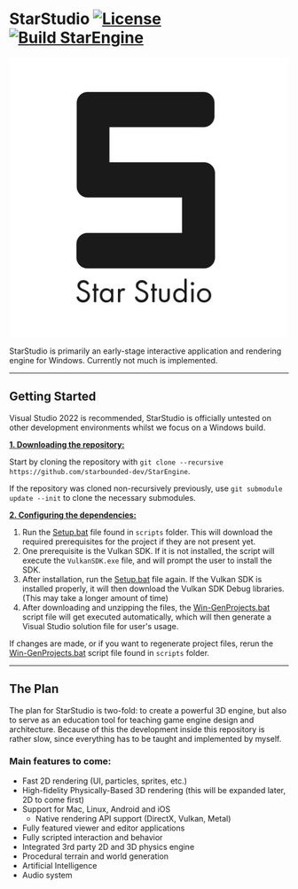 # StarStudio [![License](https://img.shields.io/github/license/starbounded-dev/starstudio.svg)](https://github.com/starbounded-dev/starstudio/blob/main/LICENSE) [![Build StarEngine](https://github.com/starbounded-dev/StarEngine/actions/workflows/main.yml/badge.svg)](https://github.com/starbounded-dev/StarEngine/actions/workflows/main.yml)

![StarStudio](/Resources/Branding/StarStudioLogo.png?raw=true "StarStudio")

StarStudio is primarily an early-stage interactive application and rendering engine for Windows. Currently not much is implemented.

***

## Getting Started
Visual Studio 2022 is recommended, StarStudio is officially untested on other development environments whilst we focus on a Windows build.

<ins>**1. Downloading the repository:**</ins>

Start by cloning the repository with `git clone --recursive https://github.com/starbounded-dev/StarEngine`.

If the repository was cloned non-recursively previously, use `git submodule update --init` to clone the necessary submodules.

<ins>**2. Configuring the dependencies:**</ins>

1. Run the [Setup.bat](https://github.com/starbounded-dev/StarEngine/blob/master/scripts/Setup.bat) file found in `scripts` folder. This will download the required prerequisites for the project if they are not present yet.
2. One prerequisite is the Vulkan SDK. If it is not installed, the script will execute the `VulkanSDK.exe` file, and will prompt the user to install the SDK.
3. After installation, run the [Setup.bat](https://github.com/starbounded-dev/StarEngine/blob/master/scripts/Setup.bat) file again. If the Vulkan SDK is installed properly, it will then download the Vulkan SDK Debug libraries. (This may take a longer amount of time)
4. After downloading and unzipping the files, the [Win-GenProjects.bat](https://github.com/starbounded-dev/StarEngine/blob/master/scripts/Win-GenProjects.bat) script file will get executed automatically, which will then generate a Visual Studio solution file for user's usage.

If changes are made, or if you want to regenerate project files, rerun the [Win-GenProjects.bat](https://github.com/starbounded-dev/StarEngine/blob/master/scripts/Win-GenProjects.bat) script file found in `scripts` folder.

***


## The Plan
The plan for StarStudio is two-fold: to create a powerful 3D engine, but also to serve as an education tool for teaching game engine design and architecture. Because of this the development inside this repository is rather slow, since everything has to be taught and implemented by myself.

### Main features to come:
- Fast 2D rendering (UI, particles, sprites, etc.)
- High-fidelity Physically-Based 3D rendering (this will be expanded later, 2D to come first)
- Support for Mac, Linux, Android and iOS
    - Native rendering API support (DirectX, Vulkan, Metal)
- Fully featured viewer and editor applications
- Fully scripted interaction and behavior
- Integrated 3rd party 2D and 3D physics engine
- Procedural terrain and world generation
- Artificial Intelligence
- Audio system
